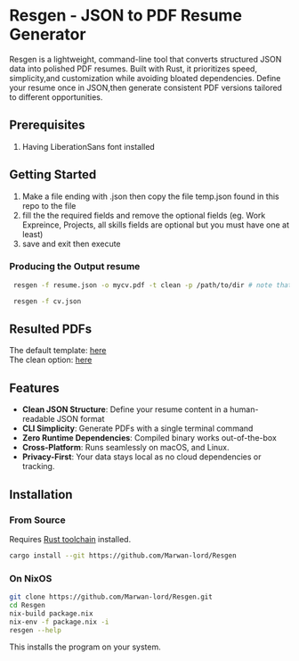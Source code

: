 # Resgen - JSON to PDF Resume Generator

Resgen is a lightweight, command-line tool that converts structured JSON data into polished PDF resumes.
Built with Rust, it prioritizes speed, simplicity,and customization 
while avoiding bloated dependencies.
Define your resume once in JSON,then generate consistent PDF versions tailored to different opportunities.


## Prerequisites
1. Having LiberationSans font installed

## Getting Started
1. Make a file ending with .json then copy the file temp.json found in this repo to the file
2. fill the the required fields and remove the optional fields (eg. Work Expreince, Projects, all skills fields are optional but you must have one at least)
3. save and exit then execute


### Producing the Output resume
``` bash
 resgen -f resume.json -o mycv.pdf -t clean -p /path/to/dir # note that it's the directory not the font itself (LiberationSans)
```

``` bash
 resgen -f cv.json
```

## Resulted PDFs
The default template: [here](https://github.com/Marwan-lord/Resgen/blob/main/default_cv.pdf)  
The clean option: [here](https://github.com/Marwan-lord/Resgen/blob/main/clean_cv.pdf)  

## Features

- **Clean JSON Structure**: Define your resume content in a human-readable JSON format
- **CLI Simplicity**: Generate PDFs with a single terminal command
- **Zero Runtime Dependencies**: Compiled binary works out-of-the-box
- **Cross-Platform**: Runs seamlessly on macOS, and Linux.
- **Privacy-First**: Your data stays local as no cloud dependencies or tracking.

## Installation

### From Source
Requires [Rust toolchain](https://www.rust-lang.org/tools/install) installed.

```bash
cargo install --git https://github.com/Marwan-lord/Resgen
```

### On NixOS
```bash 
git clone https://github.com/Marwan-lord/Resgen.git
cd Resgen
nix-build package.nix
nix-env -f package.nix -i
resgen --help
```
This installs the program on your system. 
